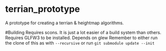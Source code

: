 # terrian_prototype
A prototype for creating a terrian &amp; heightmap algorithms.

#Building
Requires scons. It is just a lot easier of a build system than others.
Requires GLFW3 to be installed.
Depends on glew
Remember to either run the clone of this as with `--recursive` or run `git submodule update --init`

